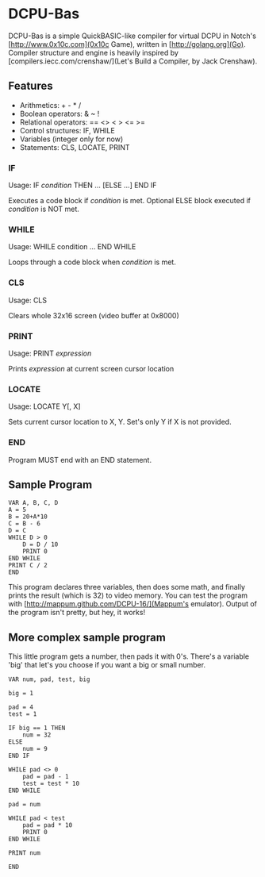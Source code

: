 # DCPU-Bas

DCPU-Bas is a simple QuickBASIC-like compiler for virtual DCPU in Notch's [http://www.0x10c.com](0x10c Game), written in [http://golang.org](Go).
Compiler structure and engine is heavily inspired by [compilers.iecc.com/crenshaw/](Let's Build a Compiler, by Jack Crenshaw).

## Features

* Arithmetics: + - * /
* Boolean operators: & ~ !
* Relational operators: == <> < > <= >=
* Control structures: IF, WHILE
* Variables (integer only for now)
* Statements: CLS, LOCATE, PRINT

### IF

Usage:
	IF _condition_ THEN
		...
	[ELSE
		...]
	END IF

Executes a code block if _condition_ is met. Optional ELSE block executed if _condition_ is NOT met.

### WHILE

Usage:
	WHILE condition
		...
	END WHILE

Loops through a code block when _condition_ is met.

### CLS

Usage:
	CLS

Clears whole 32x16 screen (video buffer at 0x8000)

### PRINT

Usage:
	PRINT _expression_

Prints _expression_ at current screen cursor location

### LOCATE

Usage:
	LOCATE Y[, X]

Sets current cursor location to X, Y. Set's only Y if X is not provided.

### END

Program MUST end with an END statement.

## Sample Program

	VAR A, B, C, D
	A = 5
	B = 20+A*10
	C = B - 6
	D = C
	WHILE D > 0
		D = D / 10
		PRINT 0
	END WHILE
	PRINT C / 2
	END

This program declares three variables, then does some math, and finally prints the result (which is 32) to video memory.
You can test the program with [http://mappum.github.com/DCPU-16/](Mappum's emulator).
Output of the program isn't pretty, but hey, it works!

## More complex sample program

This little program gets a number, then pads it with 0's. There's a variable 'big' that let's you choose if you want
a big or small number.

	VAR num, pad, test, big

	big = 1

	pad = 4
	test = 1

	IF big == 1 THEN
		num = 32
	ELSE
		num = 9
	END IF

	WHILE pad <> 0
		pad = pad - 1
		test = test * 10
	END WHILE

	pad = num

	WHILE pad < test
		pad = pad * 10
		PRINT 0
	END WHILE

	PRINT num

	END
